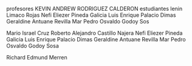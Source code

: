 profesores
KEVIN ANDREW RODRIGUEZ CALDERON
estudiantes
lenin Limaco Rojas
Nefi Eliezer Pineda Galicia
Luis Enrique Palacio Dimas
Geraldine Antuane Revilla Mar
Pedro Osvaldo Godoy Sos

Mario Israel Cruz
Roberto Alejandro Castillo Najera
Nefi Eliezer Pineda Galicia
Luis Enrique Palacio Dimas
Geraldine Antuane Revilla Mar
Pedro Osvaldo Godoy Sosa

Richard Edmund Merren
